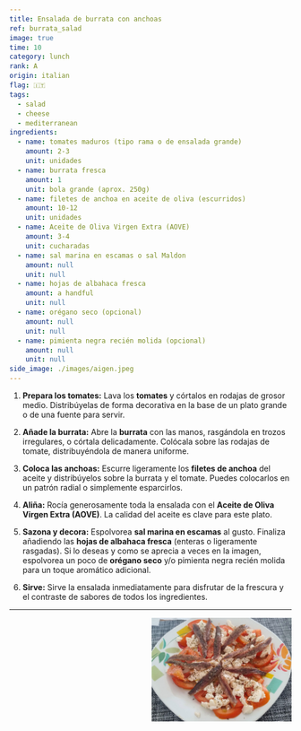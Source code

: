 ```yaml
---
title: Ensalada de burrata con anchoas
ref: burrata_salad
image: true
time: 10
category: lunch
rank: A
origin: italian
flag: 🇮🇹
tags:
  - salad
  - cheese
  - mediterranean
ingredients:
  - name: tomates maduros (tipo rama o de ensalada grande)
    amount: 2-3
    unit: unidades
  - name: burrata fresca
    amount: 1
    unit: bola grande (aprox. 250g)
  - name: filetes de anchoa en aceite de oliva (escurridos)
    amount: 10-12
    unit: unidades
  - name: Aceite de Oliva Virgen Extra (AOVE)
    amount: 3-4
    unit: cucharadas
  - name: sal marina en escamas o sal Maldon
    amount: null
    unit: null
  - name: hojas de albahaca fresca
    amount: a handful
    unit: null
  - name: orégano seco (opcional)
    amount: null
    unit: null
  - name: pimienta negra recién molida (opcional)
    amount: null
    unit: null
side_image: ./images/aigen.jpeg
---
```


1.  **Prepara los tomates:** Lava los **tomates** y córtalos en rodajas de grosor medio. Distribúyelas de forma decorativa en la base de un plato grande o de una fuente para servir.

2.  **Añade la burrata:** Abre la **burrata** con las manos, rasgándola en trozos irregulares, o córtala delicadamente. Colócala sobre las rodajas de tomate, distribuyéndola de manera uniforme.

3.  **Coloca las anchoas:** Escurre ligeramente los **filetes de anchoa** del aceite y distribúyelos sobre la burrata y el tomate. Puedes colocarlos en un patrón radial o simplemente esparcirlos.

4.  **Aliña:** Rocía generosamente toda la ensalada con el **Aceite de Oliva Virgen Extra (AOVE)**. La calidad del aceite es clave para este plato.

5.  **Sazona y decora:** Espolvorea **sal marina en escamas** al gusto. Finaliza añadiendo las **hojas de albahaca fresca** (enteras o ligeramente rasgadas). Si lo deseas y como se aprecia a veces en la imagen, espolvorea un poco de **orégano seco** y/o pimienta negra recién molida para un toque aromático adicional.

6.  **Sirve:** Sirve la ensalada inmediatamente para disfrutar de la frescura y el contraste de sabores de todos los ingredientes.

---

<img src="images/burrata_salad.jpg" style="width:250px; float:right;"/>